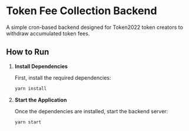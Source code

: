 # Token Fee Collection Backend

A simple cron-based backend designed for Token2022 token creators to withdraw accumulated token fees.

## How to Run

1. **Install Dependencies**

   First, install the required dependencies:

   ```bash
   yarn install
   ```

2. **Start the Application**

   Once the dependencies are installed, start the backend server:

   ```bash
   yarn start
   ```

